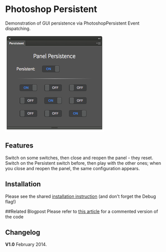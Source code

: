 Photoshop Persistent
====================

Demonstration of GUI persistence via PhotoshopPersistent Event dispatching.

![screenshot](img/screenshot.png)

## Features
Switch on some switches, then close and reopen the panel - they reset.
Switch on the Persistent switch before, then play with the other ones; when you close and reopen the panel, the same configuration appears.

## Installation
Please see the shared [installation instruction](../../README.md#installation) (and don't forget the Debug flag!)

##Related Blogpost
Please refer to [this article](http://www.davidebarranca.com/2014/02/html-panels-tips-9-persistence/) for a commented version of the code


## Changelog
**V1.0** February 2014.